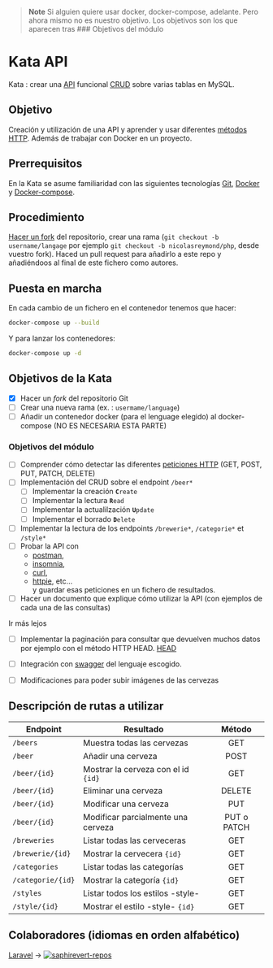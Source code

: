 > **Note**
> Si alguien quiere usar docker, docker-compose, adelante.
> Pero ahora mismo no es nuestro objetivo.
> Los objetivos son los que aparecen tras ### Objetivos del módulo


# Kata API
Kata : crear una [API](https://github.com/OAI/OpenAPI-Specification)
funcional [CRUD](https://www.codecademy.com/articles/what-is-crud) sobre
varias tablas en MySQL.

## Objetivo
Creación y utilización de una API y aprender y usar diferentes [métodos
HTTP](https://developer.mozilla.org/es/docs/Web/HTTP/Methods).
Además de trabajar con Docker en un proyecto.

## Prerrequisitos
En la Kata se asume familiaridad con las siguientes tecnologías
[Git](https://git-scm.com/), [Docker](https://www.docker.com/) y
[Docker-compose](https://docs.docker.com/compose/).

## Procedimiento
[Hacer un fork](https://github.com/epfl-dojo/kata-api/#fork-destination-box) del repositorio,
crear una rama (`git checkout -b username/langage` por ejemplo `git checkout
-b nicolasreymond/php`, desde vuestro fork). Haced un pull request para añadirlo a este 
repo y añadiéndoos al final de este fichero como autores. 

## Puesta en marcha
En cada cambio de un fichero en el contenedor tenemos que hacer:
```bash
docker-compose up --build
```
Y para lanzar los contenedores:
```bash
docker-compose up -d
```

## Objetivos de la Kata
- [x] Hacer un *fork* del repositorio Git
- [ ] Crear una nueva  rama (ex. : `usermame/language`)
- [ ] Añadir un contenedor docker (para el lenguage elegido) al  docker-compose (NO ES NECESARIA ESTA PARTE)
### Objetivos del módulo  
- [ ] Comprender cómo detectar las diferentes  [peticiones HTTP](https://developer.mozilla.org/es/docs/Web/HTTP/Methods)
  (GET, POST, PUT, PATCH, DELETE)
- [ ] Implementación del CRUD sobre el endpoint `/beer*`
   - [ ] Implementar la creación       **`C`**`reate`
   - [ ] Implementar la lectura        **`R`**`ead`
   - [ ] Implementar la actualilzación **`U`**`pdate`
   - [ ] Implementar el borrado        **`D`**`elete`
- [ ] Implementar la lectura de los endpoints `/brewerie*`, `/categorie*` et `/style*`
- [ ] Probar la API con
  - [postman](https://www.postman.com/),
  - [insomnia](https://insomnia.rest), 
  - [curl](https://curl.haxx.se/), 
  - [httpie](https://httpie.org/), etc…  
  y guardar esas peticiones en un fichero de resultados.
- [ ] Hacer un documento que explique cómo utilizar la API
  (con ejemplos de cada una de las consultas)

Ir más lejos
- [ ] Implementar la paginación para consultar que devuelven muchos datos 
    por ejemplo con el método HTTP  HEAD.
  [HEAD](https://developer.mozilla.org/en-US/docs/Web/HTTP/Methods/HEAD)
- [ ] Integración con [swagger](https://swagger.io/tools/open-source/open-source-integrations/) 
  del lenguaje escogido.
- [ ] Modificaciones para poder subir imágenes de las cervezas  


## Descripción de rutas a utilizar

| Endpoint         | Resultado                               | Método   |
|----------------- |-----------------------------------------|:--------:|
|`/beers`          | Muestra todas las cervezas              | GET      |
|`/beer`           | Añadir una cerveza                      | POST     |
|`/beer/{id}`      | Mostrar la cerveza con el id `{id}`     | GET      |
|`/beer/{id}`      | Eliminar una cerveza                    | DELETE   |
|`/beer/{id}`      | Modificar una cerveza                   | PUT      |
|`/beer/{id}`      | Modificar parcialmente una cerveza      | PUT o PATCH    |
|`/breweries`      | Listar todas las cerveceras             | GET      |
|`/brewerie/{id}`  | Mostrar la cervecera `{id}`             | GET      |
|`/categories`     | Listar todas las categorías             | GET      |
|`/categorie/{id}` | Mostrar la categoría `{id}`             | GET      |
|`/styles`         | Listar todos los estilos -style-        | GET      |
|`/style/{id}`     | Mostrar el estilo -style- `{id}`        | GET      |


## Colaboradores (idiomas en orden alfabético)

[Laravel](https://github.com/SaphireVert/Kata-API/tree/saphirevert/laravel) → [![saphirevert-repos][saphirevert-shield]][saphirevert-url]


[saphirevert-shield]: https://badgen.net/badge/Github/SaphireVert/green?icon=https://svgshare.com/i/Srf.svg
[saphirevert-url]: https://github.com/saphirevert/

